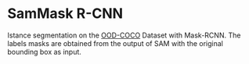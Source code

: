 # SamMask R-CNN
Istance segmentation on the [OOD-COCO]([https://ai.meta.com/datasets/egoobjects-dataset/](https://github.com/alibaba/easyrobust/tree/main/benchmarks/coco_o)) Dataset with Mask-RCNN. The labels masks are obtained from the output of SAM with the original bounding box as input.
